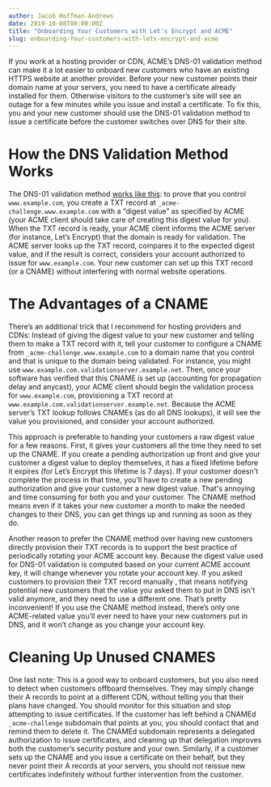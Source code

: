 ```yaml
---
author: Jacob Hoffman-Andrews
date: 2019-10-08T00:00:00Z
title: "Onboarding Your Customers with Let's Encrypt and ACME"
slug: onboarding-Your-customers-with-lets-encrypt-and-acme
---
```


If you work at a hosting provider or CDN, ACME’s DNS-01 validation
method can make it a lot easier to onboard new customers who have an
existing HTTPS website at another provider. Before your new customer
points their domain name at your servers, you need to have a certificate
already installed for them. Otherwise visitors to the customer’s site
will see an outage for a few minutes while you issue and install a
certificate. To fix this, you and your new customer should use the
DNS-01 validation method to issue a certificate before the customer
switches over DNS for their site.

# How the DNS Validation Method Works

The DNS-01 validation method [works like
this](https://letsencrypt.org/docs/challenge-types/#dns-01-challenge): to prove that you control
`www.example.com`, you create a TXT record at
`_acme-challenge.www.example.com` with a “digest value” as specified by
ACME (your ACME client should take care of creating this digest value
for you). When the TXT record is ready, your ACME client informs the ACME server (for
instance, Let’s Encrypt) that the domain is ready for validation. The
ACME server looks up the TXT record, compares it to the expected digest
value, and if the result is correct, considers your account authorized
to issue for `www.example.com`. Your new customer can set up this TXT
record (or a CNAME) without interfering with normal website operations.

# The Advantages of a CNAME

There’s an additional trick that I recommend for hosting providers and
CDNs: Instead of giving the digest value to your new customer and
telling them to make a TXT record with it, tell your customer to
configure a CNAME from `_acme-challenge.www.example.com` to a domain
name that you control and that is unique to the domain being validated.
For instance, you might use `www.example.com.validationserver.example.net`.
Then, once your
software has verified that this CNAME is set up (accounting for
propagation delay and anycast), your ACME client should
begin the validation process for `www.example.com`, provisioning a TXT
record at `www.example.com.validationserver.example.net`. Because the
ACME server’s TXT lookup follows CNAMEs (as do all DNS lookups), it will
see the value you provisioned, and consider your account authorized.

This approach is preferable to handing your customers a raw digest value
for a few reasons. First, it gives your customers all the time they need to set
up the CNAME. If you create a pending authorization up front and give
your customer a digest value to deploy themselves, it has a fixed
lifetime before it expires (for Let’s Encrypt this lifetime is 7 days).
If your customer doesn't complete the process in that time,
you’ll have to create a new pending authorization and give
your customer a new digest value. That's annoying and time consuming for
both you and your customer. The CNAME method means even if it
takes your new customer a month to make the needed changes to their DNS,
you can get things up and running as soon as they do.

Another reason to prefer the CNAME method over having new customers
directly provision their TXT records is to support the best practice of
periodically rotating your ACME account key. Because the digest value
used for DNS-01 validation is computed based on your current ACME
account key, it will change whenever you rotate your account key. If you
asked customers to provision their TXT record manually , that means
notifying potential new customers that the value you asked them to put
in DNS isn't valid anymore, and they need to use a different one. That’s pretty
inconvenient! If you use the CNAME method instead, there’s only one
ACME-related value you’ll ever need to have your new customers put in
DNS, and it won’t change as you change your account key.

# Cleaning Up Unused CNAMES

One last note: This is a good way to onboard customers, but you also
need to detect when customers offboard themselves. They may simply
change their A records to point at a different CDN, without telling you
that their plans have changed. You should monitor for this situation and
stop attempting to issue certificates. If the customer has left behind a
CNAMEd `_acme-challenge` subdomain that points at you, you should
contact that and remind them to delete it. The CNAMEd subdomain
represents a delegated authorization to issue certificates, and cleaning
up that delegation improves both the customer’s security posture and
your own. Similarly, if a customer sets up the CNAME and you issue a
certificate on their behalf, but they never point their A records at
your servers, you should not reissue new certificates indefinitely
without further intervention from the customer.
